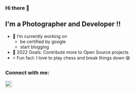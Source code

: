 ### Hi there 👋

## I'm a Photographer and Developer !!

- 🔭 I’m currently working on
    - be certified by google
    - start blogging
- 🥅 2022 Goals: Contribute more to Open Source projects
- ⚡ Fun fact: I love to  play chess and break things down 😄


### Connect with me:

[<img align="left" alt="codeSTACKr | LinkedIn" width="22px" src="https://cdn.jsdelivr.net/npm/simple-icons@v3/icons/linkedin.svg" />][linkedin]

[linkedin]: https://www.linkedin.com/in/bassem-kamal/
